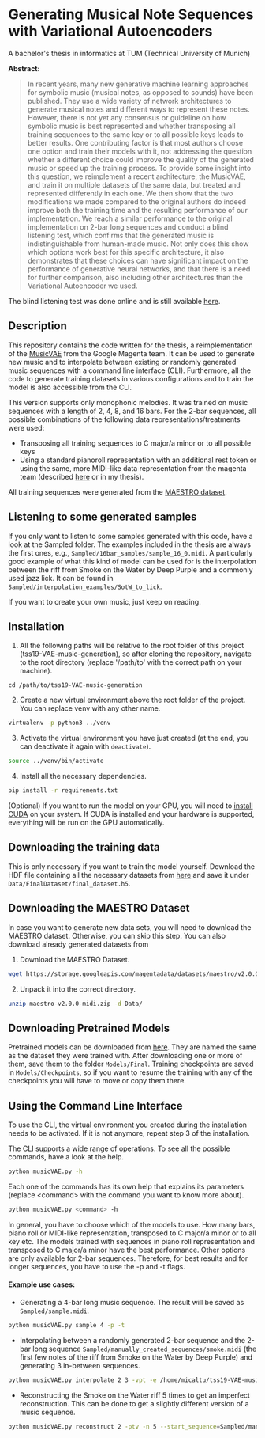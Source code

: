 # Generating Musical Note Sequences with Variational Autoencoders

A bachelor's thesis in informatics at TUM (Technical University of Munich)

**Abstract:**

>In recent years, many new generative machine learning approaches for symbolic music (musical notes, as opposed to sounds) have been published. They use a wide variety of network architectures to generate musical notes and different ways to represent these notes. However, there is not yet any consensus or guideline on how symbolic music is best represented and whether transposing all training sequences to the same key or to all possible keys leads to better results. One contributing factor is that most authors choose one option and train their models with it, not addressing the question whether a different choice could improve the quality of the generated music or speed up the training process. To provide some insight into this question, we reimplement a recent architecture, the MusicVAE, and train it on multiple datasets of the same data, but treated and represented differently in each one. We then show that the two modifications we made compared to the original authors do indeed improve both the training time and the resulting performance of our implementation. We reach a similar performance to the original implementation on 2-bar long sequences and conduct a blind listening test, which confirms that the generated music is indistinguishable from human-made music. Not only does this show which options work best for this specific architecture, it also demonstrates that these choices can have significant impact on the performance of generative neural networks, and that there is a need for further comparison, also including other architectures than the Variational Autoencoder we used.

The blind listening test was done online and is still available [here](https://forms.gle/Wd5hN5wQqooL6cvY6).

## Description

This repository contains the code written for the thesis, a reimplementation of the [MusicVAE](https://magenta.tensorflow.org/music-vae) from the Google Magenta team. It can be used to generate new music and to interpolate between existing or randomly generated music sequences with a command line interface (CLI). Furthermore, all the code to generate training datasets in various configurations and to train the model is also accessible from the CLI.

This version supports only monophonic melodies. It was trained on music sequences with a length of 2, 4, 8, and 16 bars. For the 2-bar sequences, all possible combinations of the following data representations/treatments were used:
- Transposing all training sequences to C major/a minor or to all possible keys
- Using a standard pianoroll representation with an additional rest token or using the same, more MIDI-like data representation from the magenta team (described [here](https://arxiv.org/abs/1803.05428) or in my thesis).

All training sequences were generated from the [MAESTRO dataset](https://magenta.tensorflow.org/datasets/maestro).

## Listening to some generated samples
If you only want to listen to some samples generated with this code, have a look at the Sampled folder. The examples included in the thesis are always the first ones, e.g., `Sampled/16bar_samples/sample_16_0.midi`.
A particularly good example of what this kind of model can be used for is the interpolation between the riff from Smoke on the Water by Deep Purple and a commonly used jazz lick. It can be found in `Sampled/interpolation_examples/SotW_to_lick`.

If you want to create your own music, just keep on reading.

## Installation

1. All the following paths will be relative to the root folder of this project (tss19-VAE-music-generation), so after cloning the repository,  navigate to the root directory (replace '/path/to' with the correct path on your machine).
```
cd /path/to/tss19-VAE-music-generation
```

2. Create a new virtual environment above the root folder of the project. You can replace venv with any other name.
```bash
virtualenv -p python3 ../venv
```
3. Activate the virtual environment you have just created (at the end, you can deactivate it again with `deactivate`).
```bash  
source ../venv/bin/activate  
```
4. Install all the necessary dependencies.
```bash  
pip install -r requirements.txt
```

(Optional) If you want to run the model on your GPU, you will need to [install CUDA](https://pytorch.org/get-started/locally/) on your system. If CUDA is installed and your hardware is supported, everything will be run on the GPU automatically.

## Downloading the training data
This is only necessary if you want to train the model yourself.
Download the HDF file containing all the necessary datasets from [here](https://drive.google.com/open?id=1z1AzPuEL8I4SSJCzG2RnO3Xp5ORTBWGo) and save it under `Data/FinalDataset/final_dataset.h5`.
## Downloading the MAESTRO Dataset
In case you want to generate new data sets, you will need to download the MAESTRO dataset. Otherwise, you can skip this step. You can also download already generated datasets from 

1. Download the MAESTRO Dataset.
```bash
wget https://storage.googleapis.com/magentadata/datasets/maestro/v2.0.0/maestro-v2.0.0-midi.zip
```

2. Unpack it into the correct directory.
```bash
unzip maestro-v2.0.0-midi.zip -d Data/
```


## Downloading Pretrained Models
Pretrained models can be downloaded from [here](https://drive.google.com/open?id=18NdFzZqUMGpcQ3-6WFYjEHmcVvPYvdIC). They are named the same as the dataset they were trained with. After downloading one or more of them, save them to the folder `Models/Final`.
Training checkpoints are saved in `Models/Checkpoints`, so if you want to resume the training with any of the checkpoints you will have to move or copy them there.
## Using the Command Line Interface
To use the CLI, the virtual environment you created during the installation needs to be activated. If it is not anymore, repeat step 3 of the installation.

The CLI supports a wide range of operations. To see all the possible commands, have a look at the help.
```bash
python musicVAE.py -h
```
Each one of the commands has its own help that explains its parameters (replace \<command> with the command you want to know more about).
```bash
python musicVAE.py <command> -h
```
In general, you have to choose which of the models to use. How many bars, piano roll or MIDI-like representation, transposed to C major/a minor or to all key etc. The models trained with sequences in piano roll representation and transposed to C major/a minor have the best performance. Other options are only available for 2-bar sequences. Therefore, for best results and for longer sequences, you have to use the -p and -t flags.

#### Example use cases:
- Generating a 4-bar long music sequence. The result will be saved as `Sampled/sample.midi`.
```bash  
python musicVAE.py sample 4 -p -t  
```
- Interpolating between a randomly generated 2-bar sequence and the 2-bar long sequence `Sampled/manually_created_sequences/smoke.midi` (the first few notes of the riff from Smoke on the Water by Deep Purple) and generating 3 in-between sequences.
```bash  
python musicVAE.py interpolate 2 3 -vpt -e /home/micaltu/tss19-VAE-music-generation/Sampled/manually_created_sequences/smoke.midi 
```
- Reconstructing the Smoke on the Water riff 5 times to get an imperfect reconstruction. This can be done to get a slightly different version of a music sequence.
```bash  
python musicVAE.py reconstruct 2 -ptv -n 5 --start_sequence=Sampled/manually_created_sequences/smoke.midi
```
